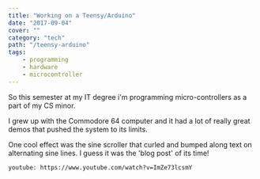 ```yaml
---
title: "Working on a Teensy/Arduino"
date: "2017-09-04"
cover: ""
category: "tech"
path: "/teensy-arduino"
tags:
    - programming
    - hardware
    - microcontroller
---
```


So this semester at my IT degree i'm programming micro-controllers as a part of my CS minor.

I grew up with the Commodore 64 computer and it had a lot of really great demos that pushed the system to its limits.

One cool effect was the sine scroller that curled and bumped along text on alternating sine lines. I guess it was the 'blog post' of its time!

`youtube: https://www.youtube.com/watch?v=ImZe73lcsmY`